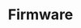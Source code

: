 ---
layout: default
title: Firmware
parent: Virtual Robot (v1)
has_children: true
permalink: robots/virtual/firmware/v1/

---